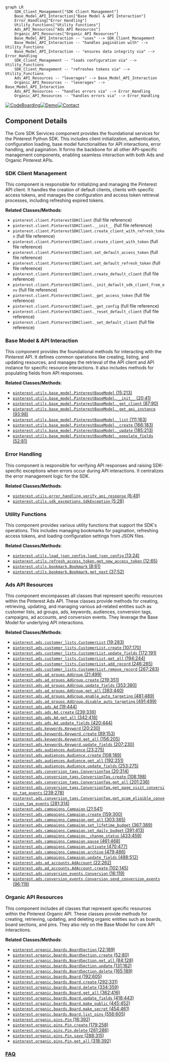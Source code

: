 ```mermaid
graph LR
    SDK_Client_Management["SDK Client Management"]
    Base_Model_API_Interaction["Base Model & API Interaction"]
    Error_Handling["Error Handling"]
    Utility_Functions["Utility Functions"]
    Ads_API_Resources["Ads API Resources"]
    Organic_API_Resources["Organic API Resources"]
    Base_Model_API_Interaction -- "uses" --> SDK_Client_Management
    Base_Model_API_Interaction -- "handles pagination with" --> Utility_Functions
    Base_Model_API_Interaction -- "ensures data integrity via" --> Error_Handling
    SDK_Client_Management -- "loads configuration via" --> Utility_Functions
    SDK_Client_Management -- "refreshes tokens via" --> Utility_Functions
    Ads_API_Resources -- "leverages" --> Base_Model_API_Interaction
    Organic_API_Resources -- "leverages" --> Base_Model_API_Interaction
    Ads_API_Resources -- "handles errors via" --> Error_Handling
    Organic_API_Resources -- "handles errors via" --> Error_Handling
```
[![CodeBoarding](https://img.shields.io/badge/Generated%20by-CodeBoarding-9cf?style=flat-square)](https://github.com/CodeBoarding/GeneratedOnBoardings)[![Demo](https://img.shields.io/badge/Try%20our-Demo-blue?style=flat-square)](https://www.codeboarding.org/demo)[![Contact](https://img.shields.io/badge/Contact%20us%20-%20contact@codeboarding.org-lightgrey?style=flat-square)](mailto:contact@codeboarding.org)

## Component Details

The Core SDK Services component provides the foundational services for the Pinterest Python SDK. This includes client initialization, authentication, configuration loading, base model functionalities for API interactions, error handling, and pagination. It forms the backbone for all other API-specific management components, enabling seamless interaction with both Ads and Organic Pinterest APIs.

### SDK Client Management
This component is responsible for initializing and managing the Pinterest API client. It handles the creation of default clients, clients with specific access tokens, and manages the configuration and access token retrieval processes, including refreshing expired tokens.


**Related Classes/Methods**:

- `pinterest.client.PinterestSDKClient` (full file reference)
- `pinterest.client.PinterestSDKClient.__init__` (full file reference)
- `pinterest.client.PinterestSDKClient.create_client_with_refresh_token` (full file reference)
- `pinterest.client.PinterestSDKClient.create_client_with_token` (full file reference)
- `pinterest.client.PinterestSDKClient.set_default_access_token` (full file reference)
- `pinterest.client.PinterestSDKClient.set_default_refresh_token` (full file reference)
- `pinterest.client.PinterestSDKClient.create_default_client` (full file reference)
- `pinterest.client.PinterestSDKClient._init_default_sdk_client_from_env` (full file reference)
- `pinterest.client.PinterestSDKClient._get_access_token` (full file reference)
- `pinterest.client.PinterestSDKClient._get_config` (full file reference)
- `pinterest.client.PinterestSDKClient._reset_default_client` (full file reference)
- `pinterest.client.PinterestSDKClient._set_default_client` (full file reference)


### Base Model & API Interaction
This component provides the foundational methods for interacting with the Pinterest API. It defines common operations like creating, listing, and updating resources, and manages the retrieval of the API client and API instance for specific resource interactions. It also includes methods for populating fields from API responses.


**Related Classes/Methods**:

- <a href="https://github.com/pinterest/pinterest-python-sdk/blob/master/pinterest/utils/base_model.py#L15-L213" target="_blank" rel="noopener noreferrer">`pinterest.utils.base_model.PinterestBaseModel` (15:213)</a>
- <a href="https://github.com/pinterest/pinterest-python-sdk/blob/master/pinterest/utils/base_model.py#L20-L41" target="_blank" rel="noopener noreferrer">`pinterest.utils.base_model.PinterestBaseModel.__init__` (20:41)</a>
- <a href="https://github.com/pinterest/pinterest-python-sdk/blob/master/pinterest/utils/base_model.py#L87-L90" target="_blank" rel="noopener noreferrer">`pinterest.utils.base_model.PinterestBaseModel._get_client` (87:90)</a>
- <a href="https://github.com/pinterest/pinterest-python-sdk/blob/master/pinterest/utils/base_model.py#L93-L98" target="_blank" rel="noopener noreferrer">`pinterest.utils.base_model.PinterestBaseModel._get_api_instance` (93:98)</a>
- <a href="https://github.com/pinterest/pinterest-python-sdk/blob/master/pinterest/utils/base_model.py#L111-L163" target="_blank" rel="noopener noreferrer">`pinterest.utils.base_model.PinterestBaseModel._list` (111:163)</a>
- <a href="https://github.com/pinterest/pinterest-python-sdk/blob/master/pinterest/utils/base_model.py#L166-L183" target="_blank" rel="noopener noreferrer">`pinterest.utils.base_model.PinterestBaseModel._create` (166:183)</a>
- <a href="https://github.com/pinterest/pinterest-python-sdk/blob/master/pinterest/utils/base_model.py#L185-L213" target="_blank" rel="noopener noreferrer">`pinterest.utils.base_model.PinterestBaseModel._update` (185:213)</a>
- <a href="https://github.com/pinterest/pinterest-python-sdk/blob/master/pinterest/utils/base_model.py#L52-L81" target="_blank" rel="noopener noreferrer">`pinterest.utils.base_model.PinterestBaseModel._populate_fields` (52:81)</a>


### Error Handling
This component is responsible for verifying API responses and raising SDK-specific exceptions when errors occur during API interactions. It centralizes the error management logic for the SDK.


**Related Classes/Methods**:

- <a href="https://github.com/pinterest/pinterest-python-sdk/blob/master/pinterest/utils/error_handling.py#L6-L49" target="_blank" rel="noopener noreferrer">`pinterest.utils.error_handling.verify_api_response` (6:49)</a>
- <a href="https://github.com/pinterest/pinterest-python-sdk/blob/master/pinterest/utils/sdk_exceptions.py#L5-L28" target="_blank" rel="noopener noreferrer">`pinterest.utils.sdk_exceptions.SdkException` (5:28)</a>


### Utility Functions
This component provides various utility functions that support the SDK's operations. This includes managing bookmarks for pagination, refreshing access tokens, and loading configuration settings from JSON files.


**Related Classes/Methods**:

- <a href="https://github.com/pinterest/pinterest-python-sdk/blob/master/pinterest/utils/load_json_config.py#L13-L24" target="_blank" rel="noopener noreferrer">`pinterest.utils.load_json_config.load_json_config` (13:24)</a>
- <a href="https://github.com/pinterest/pinterest-python-sdk/blob/master/pinterest/utils/refresh_access_token.py#L12-L65" target="_blank" rel="noopener noreferrer">`pinterest.utils.refresh_access_token.get_new_access_token` (12:65)</a>
- <a href="https://github.com/pinterest/pinterest-python-sdk/blob/master/pinterest/utils/bookmark.py#L8-L61" target="_blank" rel="noopener noreferrer">`pinterest.utils.bookmark.Bookmark` (8:61)</a>
- <a href="https://github.com/pinterest/pinterest-python-sdk/blob/master/pinterest/utils/bookmark.py#L37-L52" target="_blank" rel="noopener noreferrer">`pinterest.utils.bookmark.Bookmark.get_next` (37:52)</a>


### Ads API Resources
This component encompasses all classes that represent specific resources within the Pinterest Ads API. These classes provide methods for creating, retrieving, updating, and managing various ad-related entities such as customer lists, ad groups, ads, keywords, audiences, conversion tags, campaigns, ad accounts, and conversion events. They leverage the Base Model for underlying API interactions.


**Related Classes/Methods**:

- <a href="https://github.com/pinterest/pinterest-python-sdk/blob/master/pinterest/ads/customer_lists.py#L19-L283" target="_blank" rel="noopener noreferrer">`pinterest.ads.customer_lists.CustomerList` (19:283)</a>
- <a href="https://github.com/pinterest/pinterest-python-sdk/blob/master/pinterest/ads/customer_lists.py#L107-L170" target="_blank" rel="noopener noreferrer">`pinterest.ads.customer_lists.CustomerList.create` (107:170)</a>
- <a href="https://github.com/pinterest/pinterest-python-sdk/blob/master/pinterest/ads/customer_lists.py#L172-L191" target="_blank" rel="noopener noreferrer">`pinterest.ads.customer_lists.CustomerList.update_fields` (172:191)</a>
- <a href="https://github.com/pinterest/pinterest-python-sdk/blob/master/pinterest/ads/customer_lists.py#L194-L244" target="_blank" rel="noopener noreferrer">`pinterest.ads.customer_lists.CustomerList.get_all` (194:244)</a>
- <a href="https://github.com/pinterest/pinterest-python-sdk/blob/master/pinterest/ads/customer_lists.py#L246-L265" target="_blank" rel="noopener noreferrer">`pinterest.ads.customer_lists.CustomerList.add_record` (246:265)</a>
- <a href="https://github.com/pinterest/pinterest-python-sdk/blob/master/pinterest/ads/customer_lists.py#L267-L283" target="_blank" rel="noopener noreferrer">`pinterest.ads.customer_lists.CustomerList.remove_record` (267:283)</a>
- <a href="https://github.com/pinterest/pinterest-python-sdk/blob/master/pinterest/ads/ad_groups.py#L21-L499" target="_blank" rel="noopener noreferrer">`pinterest.ads.ad_groups.AdGroup` (21:499)</a>
- <a href="https://github.com/pinterest/pinterest-python-sdk/blob/master/pinterest/ads/ad_groups.py#L219-L351" target="_blank" rel="noopener noreferrer">`pinterest.ads.ad_groups.AdGroup.create` (219:351)</a>
- <a href="https://github.com/pinterest/pinterest-python-sdk/blob/master/pinterest/ads/ad_groups.py#L353-L380" target="_blank" rel="noopener noreferrer">`pinterest.ads.ad_groups.AdGroup.update_fields` (353:380)</a>
- <a href="https://github.com/pinterest/pinterest-python-sdk/blob/master/pinterest/ads/ad_groups.py#L383-L440" target="_blank" rel="noopener noreferrer">`pinterest.ads.ad_groups.AdGroup.get_all` (383:440)</a>
- <a href="https://github.com/pinterest/pinterest-python-sdk/blob/master/pinterest/ads/ad_groups.py#L481-L489" target="_blank" rel="noopener noreferrer">`pinterest.ads.ad_groups.AdGroup.enable_auto_targeting` (481:489)</a>
- <a href="https://github.com/pinterest/pinterest-python-sdk/blob/master/pinterest/ads/ad_groups.py#L491-L499" target="_blank" rel="noopener noreferrer">`pinterest.ads.ad_groups.AdGroup.disable_auto_targeting` (491:499)</a>
- <a href="https://github.com/pinterest/pinterest-python-sdk/blob/master/pinterest/ads/ads.py#L19-L444" target="_blank" rel="noopener noreferrer">`pinterest.ads.ads.Ad` (19:444)</a>
- <a href="https://github.com/pinterest/pinterest-python-sdk/blob/master/pinterest/ads/ads.py#L239-L339" target="_blank" rel="noopener noreferrer">`pinterest.ads.ads.Ad.create` (239:339)</a>
- <a href="https://github.com/pinterest/pinterest-python-sdk/blob/master/pinterest/ads/ads.py#L342-L418" target="_blank" rel="noopener noreferrer">`pinterest.ads.ads.Ad.get_all` (342:418)</a>
- <a href="https://github.com/pinterest/pinterest-python-sdk/blob/master/pinterest/ads/ads.py#L420-L444" target="_blank" rel="noopener noreferrer">`pinterest.ads.ads.Ad.update_fields` (420:444)</a>
- <a href="https://github.com/pinterest/pinterest-python-sdk/blob/master/pinterest/ads/keywords.py#L20-L230" target="_blank" rel="noopener noreferrer">`pinterest.ads.keywords.Keyword` (20:230)</a>
- <a href="https://github.com/pinterest/pinterest-python-sdk/blob/master/pinterest/ads/keywords.py#L89-L153" target="_blank" rel="noopener noreferrer">`pinterest.ads.keywords.Keyword.create` (89:153)</a>
- <a href="https://github.com/pinterest/pinterest-python-sdk/blob/master/pinterest/ads/keywords.py#L156-L205" target="_blank" rel="noopener noreferrer">`pinterest.ads.keywords.Keyword.get_all` (156:205)</a>
- <a href="https://github.com/pinterest/pinterest-python-sdk/blob/master/pinterest/ads/keywords.py#L207-L230" target="_blank" rel="noopener noreferrer">`pinterest.ads.keywords.Keyword.update_fields` (207:230)</a>
- <a href="https://github.com/pinterest/pinterest-python-sdk/blob/master/pinterest/ads/audiences.py#L23-L275" target="_blank" rel="noopener noreferrer">`pinterest.ads.audiences.Audience` (23:275)</a>
- <a href="https://github.com/pinterest/pinterest-python-sdk/blob/master/pinterest/ads/audiences.py#L108-L189" target="_blank" rel="noopener noreferrer">`pinterest.ads.audiences.Audience.create` (108:189)</a>
- <a href="https://github.com/pinterest/pinterest-python-sdk/blob/master/pinterest/ads/audiences.py#L192-L251" target="_blank" rel="noopener noreferrer">`pinterest.ads.audiences.Audience.get_all` (192:251)</a>
- <a href="https://github.com/pinterest/pinterest-python-sdk/blob/master/pinterest/ads/audiences.py#L253-L275" target="_blank" rel="noopener noreferrer">`pinterest.ads.audiences.Audience.update_fields` (253:275)</a>
- <a href="https://github.com/pinterest/pinterest-python-sdk/blob/master/pinterest/ads/conversion_tags.py#L20-L314" target="_blank" rel="noopener noreferrer">`pinterest.ads.conversion_tags.ConversionTag` (20:314)</a>
- <a href="https://github.com/pinterest/pinterest-python-sdk/blob/master/pinterest/ads/conversion_tags.py#L108-L198" target="_blank" rel="noopener noreferrer">`pinterest.ads.conversion_tags.ConversionTag.create` (108:198)</a>
- <a href="https://github.com/pinterest/pinterest-python-sdk/blob/master/pinterest/ads/conversion_tags.py#L201-L236" target="_blank" rel="noopener noreferrer">`pinterest.ads.conversion_tags.ConversionTag.get_all` (201:236)</a>
- <a href="https://github.com/pinterest/pinterest-python-sdk/blob/master/pinterest/ads/conversion_tags.py#L239-L278" target="_blank" rel="noopener noreferrer">`pinterest.ads.conversion_tags.ConversionTag.get_page_visit_conversion_tag_events` (239:278)</a>
- <a href="https://github.com/pinterest/pinterest-python-sdk/blob/master/pinterest/ads/conversion_tags.py#L281-L314" target="_blank" rel="noopener noreferrer">`pinterest.ads.conversion_tags.ConversionTag.get_ocpm_eligible_conversion_tag_events` (281:314)</a>
- <a href="https://github.com/pinterest/pinterest-python-sdk/blob/master/pinterest/ads/campaigns.py#L21-L541" target="_blank" rel="noopener noreferrer">`pinterest.ads.campaigns.Campaign` (21:541)</a>
- <a href="https://github.com/pinterest/pinterest-python-sdk/blob/master/pinterest/ads/campaigns.py#L159-L300" target="_blank" rel="noopener noreferrer">`pinterest.ads.campaigns.Campaign.create` (159:300)</a>
- <a href="https://github.com/pinterest/pinterest-python-sdk/blob/master/pinterest/ads/campaigns.py#L303-L365" target="_blank" rel="noopener noreferrer">`pinterest.ads.campaigns.Campaign.get_all` (303:365)</a>
- <a href="https://github.com/pinterest/pinterest-python-sdk/blob/master/pinterest/ads/campaigns.py#L367-L389" target="_blank" rel="noopener noreferrer">`pinterest.ads.campaigns.Campaign.set_lifetime_budget` (367:389)</a>
- <a href="https://github.com/pinterest/pinterest-python-sdk/blob/master/pinterest/ads/campaigns.py#L391-L413" target="_blank" rel="noopener noreferrer">`pinterest.ads.campaigns.Campaign.set_daily_budget` (391:413)</a>
- <a href="https://github.com/pinterest/pinterest-python-sdk/blob/master/pinterest/ads/campaigns.py#L433-L459" target="_blank" rel="noopener noreferrer">`pinterest.ads.campaigns.Campaign._change_status` (433:459)</a>
- <a href="https://github.com/pinterest/pinterest-python-sdk/blob/master/pinterest/ads/campaigns.py#L461-L468" target="_blank" rel="noopener noreferrer">`pinterest.ads.campaigns.Campaign.pause` (461:468)</a>
- <a href="https://github.com/pinterest/pinterest-python-sdk/blob/master/pinterest/ads/campaigns.py#L470-L477" target="_blank" rel="noopener noreferrer">`pinterest.ads.campaigns.Campaign.activate` (470:477)</a>
- <a href="https://github.com/pinterest/pinterest-python-sdk/blob/master/pinterest/ads/campaigns.py#L479-L486" target="_blank" rel="noopener noreferrer">`pinterest.ads.campaigns.Campaign.archive` (479:486)</a>
- <a href="https://github.com/pinterest/pinterest-python-sdk/blob/master/pinterest/ads/campaigns.py#L488-L512" target="_blank" rel="noopener noreferrer">`pinterest.ads.campaigns.Campaign.update_fields` (488:512)</a>
- <a href="https://github.com/pinterest/pinterest-python-sdk/blob/master/pinterest/ads/ad_accounts.py#L22-L262" target="_blank" rel="noopener noreferrer">`pinterest.ads.ad_accounts.AdAccount` (22:262)</a>
- <a href="https://github.com/pinterest/pinterest-python-sdk/blob/master/pinterest/ads/ad_accounts.py#L102-L145" target="_blank" rel="noopener noreferrer">`pinterest.ads.ad_accounts.AdAccount.create` (102:145)</a>
- <a href="https://github.com/pinterest/pinterest-python-sdk/blob/master/pinterest/ads/conversion_events.py#L16-L119" target="_blank" rel="noopener noreferrer">`pinterest.ads.conversion_events.Conversion` (16:119)</a>
- <a href="https://github.com/pinterest/pinterest-python-sdk/blob/master/pinterest/ads/conversion_events.py#L96-L119" target="_blank" rel="noopener noreferrer">`pinterest.ads.conversion_events.Conversion.send_conversion_events` (96:119)</a>


### Organic API Resources
This component includes all classes that represent specific resources within the Pinterest Organic API. These classes provide methods for creating, retrieving, updating, and deleting organic entities such as boards, board sections, and pins. They also rely on the Base Model for core API interactions.


**Related Classes/Methods**:

- <a href="https://github.com/pinterest/pinterest-python-sdk/blob/master/pinterest/organic/boards.py#L22-L189" target="_blank" rel="noopener noreferrer">`pinterest.organic.boards.BoardSection` (22:189)</a>
- <a href="https://github.com/pinterest/pinterest-python-sdk/blob/master/pinterest/organic/boards.py#L52-L80" target="_blank" rel="noopener noreferrer">`pinterest.organic.boards.BoardSection.create` (52:80)</a>
- <a href="https://github.com/pinterest/pinterest-python-sdk/blob/master/pinterest/organic/boards.py#L84-L128" target="_blank" rel="noopener noreferrer">`pinterest.organic.boards.BoardSection.get_all` (84:128)</a>
- <a href="https://github.com/pinterest/pinterest-python-sdk/blob/master/pinterest/organic/boards.py#L131-L162" target="_blank" rel="noopener noreferrer">`pinterest.organic.boards.BoardSection.update` (131:162)</a>
- <a href="https://github.com/pinterest/pinterest-python-sdk/blob/master/pinterest/organic/boards.py#L165-L189" target="_blank" rel="noopener noreferrer">`pinterest.organic.boards.BoardSection.delete` (165:189)</a>
- <a href="https://github.com/pinterest/pinterest-python-sdk/blob/master/pinterest/organic/boards.py#L192-L605" target="_blank" rel="noopener noreferrer">`pinterest.organic.boards.Board` (192:605)</a>
- <a href="https://github.com/pinterest/pinterest-python-sdk/blob/master/pinterest/organic/boards.py#L292-L331" target="_blank" rel="noopener noreferrer">`pinterest.organic.boards.Board.create` (292:331)</a>
- <a href="https://github.com/pinterest/pinterest-python-sdk/blob/master/pinterest/organic/boards.py#L334-L359" target="_blank" rel="noopener noreferrer">`pinterest.organic.boards.Board.delete` (334:359)</a>
- <a href="https://github.com/pinterest/pinterest-python-sdk/blob/master/pinterest/organic/boards.py#L362-L416" target="_blank" rel="noopener noreferrer">`pinterest.organic.boards.Board.get_all` (362:416)</a>
- <a href="https://github.com/pinterest/pinterest-python-sdk/blob/master/pinterest/organic/boards.py#L418-L443" target="_blank" rel="noopener noreferrer">`pinterest.organic.boards.Board.update_fields` (418:443)</a>
- <a href="https://github.com/pinterest/pinterest-python-sdk/blob/master/pinterest/organic/boards.py#L445-L452" target="_blank" rel="noopener noreferrer">`pinterest.organic.boards.Board.make_public` (445:452)</a>
- <a href="https://github.com/pinterest/pinterest-python-sdk/blob/master/pinterest/organic/boards.py#L454-L461" target="_blank" rel="noopener noreferrer">`pinterest.organic.boards.Board.make_secret` (454:461)</a>
- <a href="https://github.com/pinterest/pinterest-python-sdk/blob/master/pinterest/organic/boards.py#L556-L605" target="_blank" rel="noopener noreferrer">`pinterest.organic.boards.Board.list_pins` (556:605)</a>
- <a href="https://github.com/pinterest/pinterest-python-sdk/blob/master/pinterest/organic/pins.py#L16-L392" target="_blank" rel="noopener noreferrer">`pinterest.organic.pins.Pin` (16:392)</a>
- <a href="https://github.com/pinterest/pinterest-python-sdk/blob/master/pinterest/organic/pins.py#L179-L258" target="_blank" rel="noopener noreferrer">`pinterest.organic.pins.Pin.create` (179:258)</a>
- <a href="https://github.com/pinterest/pinterest-python-sdk/blob/master/pinterest/organic/pins.py#L261-L286" target="_blank" rel="noopener noreferrer">`pinterest.organic.pins.Pin.delete` (261:286)</a>
- <a href="https://github.com/pinterest/pinterest-python-sdk/blob/master/pinterest/organic/pins.py#L288-L315" target="_blank" rel="noopener noreferrer">`pinterest.organic.pins.Pin.save` (288:315)</a>
- <a href="https://github.com/pinterest/pinterest-python-sdk/blob/master/pinterest/organic/pins.py#L318-L392" target="_blank" rel="noopener noreferrer">`pinterest.organic.pins.Pin.get_all` (318:392)</a>




### [FAQ](https://github.com/CodeBoarding/GeneratedOnBoardings/tree/main?tab=readme-ov-file#faq)
